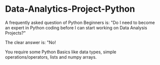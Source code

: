 # Data-Analytics-Project-Python

A frequently asked question of Python Beginners is: "Do I need to become an expert in Python coding before I can start working on Data Analysis Projects?"

The clear answer is: "No!

You require some Python Basics like data types, simple operations/operators, lists and numpy arrays. 



